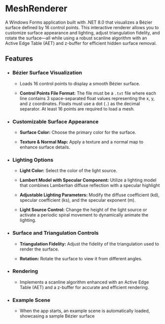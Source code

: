 # MeshRenderer #
A Windows Forms application built with .NET 8.0 that visualizes a Bézier surface defined by 16 control points. This interactive renderer allows you to customize surface appearance and lighting, adjust triangulation fidelity, and rotate the surface—all while using a robust scanline algorithm with an Active Edge Table (AET) and z-buffer for efficient hidden surface removal.

## Features ##
- ### Bézier Surface Visualization ###
    - Loads 16 control points to display a smooth Bézier surface.
    
    - **Control Points File Format:** The file must be a `.txt` file where each line contains 3 space-separated float values representing the x, y, and z coordinates. Floats must use a dot (`.`) as the decimal separator. At least 16 points are required to load a mesh.

- ### Customizable Surface Appearance ###
    - **Surface Color:** Choose the primary color for the surface.

    - **Texture & Normal Map:** Apply a texture and a normal map to enhance surface details.

- ### Lighting Options ###
    - **Light Color:** Select the color of the light source.

    - **Lambert Model with Specular Component:** Utilize a lighting model that combines Lambertian diffuse reflection with a specular highlight

    - **Adjustable Lighting Parameters:** Modify the diffuse coefficient (kd), specular coefficient (ks), and the specular exponent (m).

    - **Light Source Control:** Change the height of the light source or activate a periodic spiral movement to dynamically animate the lighting.

- ### Surface and Triangulation Controls ###
    - **Triangulation Fidelity:** Adjust the fidelity of the triangulation used to render the surface.

    - **Rotation:** Rotate the surface to view it from different angles.

- ### Rendering ###
    - Implements a scanline algorithm enhanced with an Active Edge Table (AET) and a z-buffer for accurate and efficient rendering.

- ### Example Scene ###
    - When the app starts, an example scene is automatically loaded, showcasing a sample Bézier surface